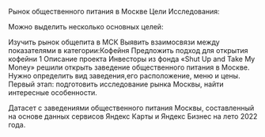 Рынок общественного питания в Москве
Цели Исследования:

Можно выделить несколько основных целей:

Изучить рынок общепита в МСК
Выявить взаимосвязи между показателями в категории:Кофейня
Предложить подход для открытия кофейни
1  Описание проекта
Инвесторы из фонда «Shut Up and Take My Money» решили открыть заведение общественного питания в Москве. Нужно определить вид заведения,его расположение, меню и цены. Первый этап: подготовить исследование рынка Москвы, найти интересные особенности.

Датасет с заведениями общественного питания Москвы, составленный на основе данных сервисов Яндекс Карты и Яндекс Бизнес на лето 2022 года.
